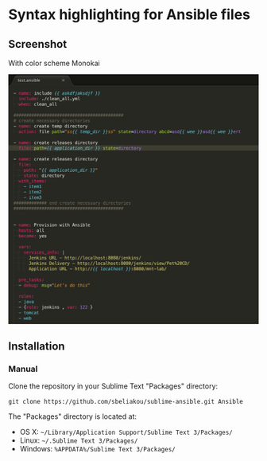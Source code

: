 Syntax highlighting for Ansible files
=====================================

## Screenshot

With color scheme Monokai

![Screenshot](/images/syntax_demo.png?raw=true)

## Installation

### Manual
Clone the repository in your Sublime Text "Packages" directory:

    git clone https://github.com/sbeliakou/sublime-ansible.git Ansible

The "Packages" directory is located at:

* OS X:
    `~/Library/Application Support/Sublime Text 3/Packages/`
* Linux:
    `~/.Sublime Text 3/Packages/`
* Windows:
    `%APPDATA%/Sublime Text 3/Packages/`
